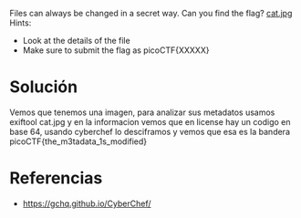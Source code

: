 Files can always be changed in a secret way. Can you find the flag? [cat.jpg](https://mercury.picoctf.net/static/c28a959c5605d5f67480d5dd3a77f302/cat.jpg)
Hints:
- Look at the details of the file
- Make sure to submit the flag as picoCTF{XXXXX}
# Solución
Vemos que tenemos una imagen, para analizar sus metadatos usamos exiftool cat.jpg y en la informacion vemos que en license hay un codigo en base 64, usando cyberchef lo desciframos y vemos que esa es la bandera
picoCTF{the_m3tadata_1s_modified}

# Referencias
- https://gchq.github.io/CyberChef/